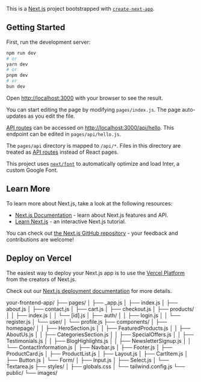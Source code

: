 This is a [Next.js](https://nextjs.org/) project bootstrapped with [`create-next-app`](https://github.com/vercel/next.js/tree/canary/packages/create-next-app).

## Getting Started

First, run the development server:

```bash
npm run dev
# or
yarn dev
# or
pnpm dev
# or
bun dev
```

Open [http://localhost:3000](http://localhost:3000) with your browser to see the result.

You can start editing the page by modifying `pages/index.js`. The page auto-updates as you edit the file.

[API routes](https://nextjs.org/docs/api-routes/introduction) can be accessed on [http://localhost:3000/api/hello](http://localhost:3000/api/hello). This endpoint can be edited in `pages/api/hello.js`.

The `pages/api` directory is mapped to `/api/*`. Files in this directory are treated as [API routes](https://nextjs.org/docs/api-routes/introduction) instead of React pages.

This project uses [`next/font`](https://nextjs.org/docs/basic-features/font-optimization) to automatically optimize and load Inter, a custom Google Font.

## Learn More

To learn more about Next.js, take a look at the following resources:

- [Next.js Documentation](https://nextjs.org/docs) - learn about Next.js features and API.
- [Learn Next.js](https://nextjs.org/learn) - an interactive Next.js tutorial.

You can check out [the Next.js GitHub repository](https://github.com/vercel/next.js/) - your feedback and contributions are welcome!

## Deploy on Vercel

The easiest way to deploy your Next.js app is to use the [Vercel Platform](https://vercel.com/new?utm_medium=default-template&filter=next.js&utm_source=create-next-app&utm_campaign=create-next-app-readme) from the creators of Next.js.

Check out our [Next.js deployment documentation](https://nextjs.org/docs/deployment) for more details.


your-frontend-app/
├── pages/
│   ├── _app.js
│   ├── index.js
│   ├── about.js
│   ├── contact.js
│   ├── cart.js
│   ├── checkout.js
│   ├── products/
│   │   ├── index.js
│   │   └── [id].js
│   ├── auth/
│   │   ├── login.js
│   │   └── register.js
│   └── user/
│       └── profile.js
├── components/
│   ├── homepage/
│   │   ├── HeroSection.js
│   │   ├── FeaturedProducts.js
│   │   ├── AboutUs.js
│   │   ├── CategoriesSection.js
│   │   ├── SpecialOffers.js
│   │   ├── Testimonials.js
│   │   ├── BlogHighlights.js
│   │   ├── NewsletterSignup.js
│   │   └── ContactInformation.js
│   ├── Navbar.js
│   ├── Footer.js
│   ├── ProductCard.js
│   ├── ProductList.js
│   ├── Layout.js
│   ├── CartItem.js
│   ├── Button.js
│   └── Form/
│       ├── Input.js
│       ├── Select.js
│       └── Textarea.js
├── styles/
│   ├── globals.css
│   └── tailwind.config.js
└── public/
    └── images/

